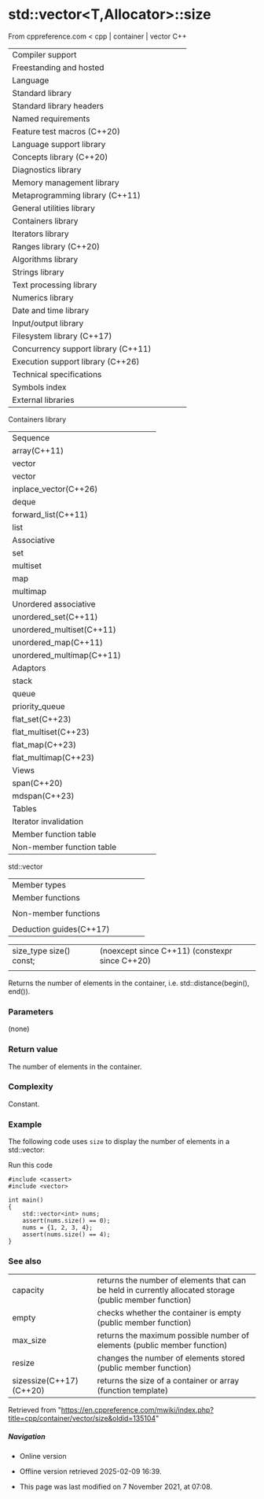# std::vector<T,Allocator>::size

From cppreference.com
< cpp‎ | container‎ | vector
C++

|  |  |  |  |  |
| --- | --- | --- | --- | --- |
| Compiler support | | | | |
| Freestanding and hosted | | | | |
| Language | | | | |
| Standard library | | | | |
| Standard library headers | | | | |
| Named requirements | | | | |
| Feature test macros (C++20) | | | | |
| Language support library | | | | |
| Concepts library (C++20) | | | | |
| Diagnostics library | | | | |
| Memory management library | | | | |
| Metaprogramming library (C++11) | | | | |
| General utilities library | | | | |
| Containers library | | | | |
| Iterators library | | | | |
| Ranges library (C++20) | | | | |
| Algorithms library | | | | |
| Strings library | | | | |
| Text processing library | | | | |
| Numerics library | | | | |
| Date and time library | | | | |
| Input/output library | | | | |
| Filesystem library (C++17) | | | | |
| Concurrency support library (C++11) | | | | |
| Execution support library (C++26) | | | | |
| Technical specifications | | | | |
| Symbols index | | | | |
| External libraries | | | | |

Containers library

|  |  |  |  |  |
| --- | --- | --- | --- | --- |
| Sequence | | | | |
| array(C++11) | | | | |
| vector | | | | |
| vector<bool> | | | | |
| inplace_vector(C++26) | | | | |
| deque | | | | |
| forward_list(C++11) | | | | |
| list | | | | |
| Associative | | | | |
| set | | | | |
| multiset | | | | |
| map | | | | |
| multimap | | | | |
| Unordered associative | | | | |
| unordered_set(C++11) | | | | |
| unordered_multiset(C++11) | | | | |
| unordered_map(C++11) | | | | |
| unordered_multimap(C++11) | | | | |
| Adaptors | | | | |
| stack | | | | |
| queue | | | | |
| priority_queue | | | | |
| flat_set(C++23) | | | | |
| flat_multiset(C++23) | | | | |
| flat_map(C++23) | | | | |
| flat_multimap(C++23) | | | | |
| Views | | | | |
| span(C++20) | | | | |
| mdspan(C++23) | | | | |
| Tables | | | | |
| Iterator invalidation | | | | |
| Member function table | | | | |
| Non-member function table | | | | |

std::vector

|  |  |  |  |  |
| --- | --- | --- | --- | --- |
| Member types | | | | |
| Member functions | | | | |
| |  |  |  |  |  | | --- | --- | --- | --- | --- | | vector::vector | | | | | | vector::~vector | | | | | | vector::operator= | | | | | | vector::assign | | | | | | vector::assign_range(C++23) | | | | | | vector::get_allocator | | | | | | Element access | | | | | | [vector::operator[]](operator_at.html "cpp/container/vector/operator at") | | | | | | vector::at | | | | | | vector::data | | | | | | vector::front | | | | | | vector::back | | | | | | Iterators | | | | | | vector::beginvector::cbegin(C++11) | | | | | | vector::endvector::cend(C++11) | | | | | | vector::rbeginvector::crbegin(C++11) | | | | | | vector::rendvector::crend(C++11) | | | | | | |  |  |  |  |  | | --- | --- | --- | --- | --- | | Capacity | | | | | | vector::empty | | | | | | ****vector::size**** | | | | | | vector::max_size | | | | | | vector::reserve | | | | | | vector::capacity | | | | | | vector::shrink_to_fit(DR\*) | | | | | | Modifiers | | | | | | vector::clear | | | | | | vector::erase | | | | | | vector::insert | | | | | | vector::insert_range(C++23) | | | | | | vector::append_range(C++23) | | | | | | vector::emplace(C++11) | | | | | | vector::emplace_back(C++11) | | | | | | vector::push_back | | | | | | vector::pop_back | | | | | | vector::resize | | | | | | vector::swap | | | | | |  | | | | | |  | | | | | |
| Non-member functions | | | | |
| |  |  |  |  |  | | --- | --- | --- | --- | --- | | operator==operator<=>(C++20) | | | | | | swap(std::vector) | | | | | | erase(std::vector)erase_if(std::vector)(C++20)(C++20) | | | | | | |  |  |  |  |  | | --- | --- | --- | --- | --- | | operator!=operator<operator>operator<=operator>=(until C++20)(until C++20)(until C++20)(until C++20)(until C++20) | | | | | |
| Deduction guides(C++17) | | | | |

|  |  |  |
| --- | --- | --- |
| size_type size() const; |  | (noexcept since C++11) (constexpr since C++20) |
|  |  |  |

Returns the number of elements in the container, i.e. std::distance(begin(), end()).

### Parameters

(none)

### Return value

The number of elements in the container.

### Complexity

Constant.

### Example

The following code uses `size` to display the number of elements in a std::vector<int>:

Run this code

```
#include <cassert>
#include <vector>
 
int main()
{
    std::vector<int> nums;
    assert(nums.size() == 0);
    nums = {1, 2, 3, 4};
    assert(nums.size() == 4);
}

```

### See also

|  |  |
| --- | --- |
| capacity | returns the number of elements that can be held in currently allocated storage   (public member function) |
| empty | checks whether the container is empty   (public member function) |
| max_size | returns the maximum possible number of elements   (public member function) |
| resize | changes the number of elements stored   (public member function) |
| sizessize(C++17)(C++20) | returns the size of a container or array   (function template) |

Retrieved from "<https://en.cppreference.com/mwiki/index.php?title=cpp/container/vector/size&oldid=135104>"

##### Navigation

- Online version
- Offline version retrieved 2025-02-09 16:39.

- This page was last modified on 7 November 2021, at 07:08.